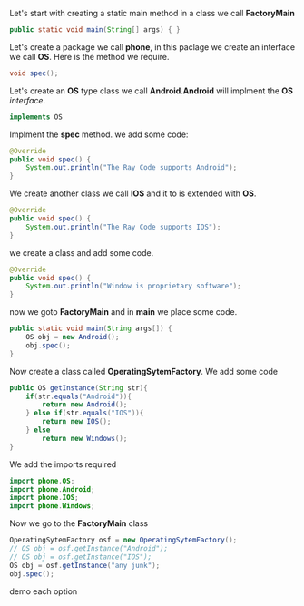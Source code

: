 Let's start with creating a static main method in a class we call **FactoryMain**
```java
public static void main(String[] args) { }
```
Let's create a package we call **phone**, in this paclage  we create an interface we call **OS**.
Here is the method we require.
```java
void spec();
```
Let's create an **OS** type class we call **Android**.**Android** will implment the **OS** *interface*. 
```java
implements OS
```
Implment the **spec** method.
we add some code:
```java
@Override
public void spec() {
    System.out.println("The Ray Code supports Android");
}
```
We create another class we call **IOS** and it to is extended with **OS**.
```java
@Override
public void spec() {
    System.out.println("The Ray Code supports IOS");
}
```
we create a class and add some code.
```java
@Override
public void spec() {
    System.out.println("Window is proprietary software");
}
```

now we goto **FactoryMain** and in **main** we place some code.
```java
public static void main(String args[]) {
    OS obj = new Android();
    obj.spec();
}
```
Now create a class called **OperatingSytemFactory**.
We add some code
```java
public OS getInstance(String str){
    if(str.equals("Android")){
        return new Android();
    } else if(str.equals("IOS")){
        return new IOS();
    } else
        return new Windows();
}
```
We add the imports required
```java
import phone.OS;
import phone.Android;
import phone.IOS;
import phone.Windows;
```
Now we go to the **FactoryMain** class
```java
OperatingSytemFactory osf = new OperatingSytemFactory();
// OS obj = osf.getInstance("Android");
// OS obj = osf.getInstance("IOS");
OS obj = osf.getInstance("any junk");
obj.spec();
```
demo each option







































